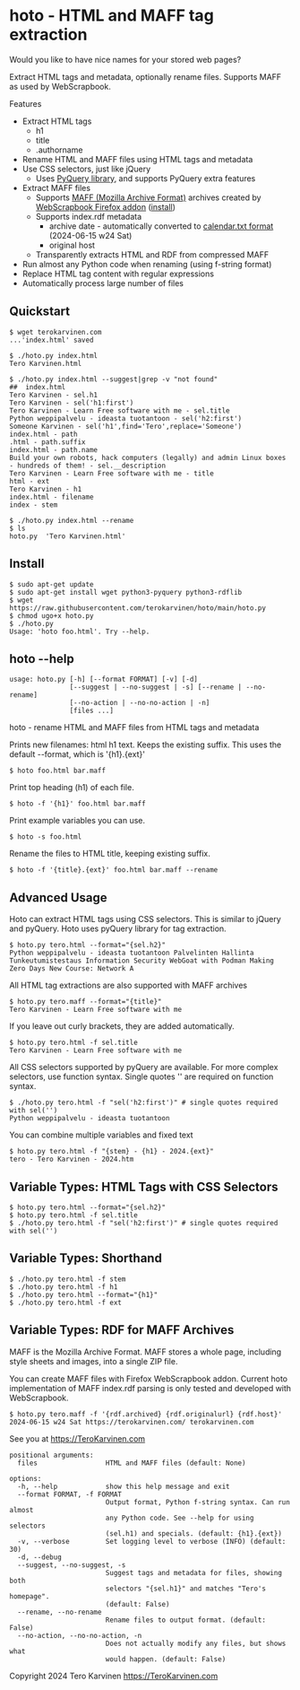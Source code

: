 # hoto - HTML and MAFF tag extraction

Would you like to have nice names for your stored web pages?

Extract HTML tags and metadata, optionally rename files. Supports MAFF as used by WebScrapbook. 

Features

- Extract HTML tags
	- h1
	- title
	- .authorname
- Rename HTML and MAFF files using HTML tags and metadata
- Use CSS selectors, just like jQuery
	- Uses [PyQuery library](https://pyquery.readthedocs.io/en/stable/index.html), and supports PyQuery extra features
- Extract MAFF files
	- Supports [MAFF (Mozilla Archive Format)](https://www.amadzone.org/mozilla-archive-format/maff-specification.html) archives created by [WebScrapbook Firefox addon](https://github.com/danny0838/webscrapbook) ([install](https://addons.mozilla.org/en-US/firefox/addon/webscrapbook/))
	- Supports index.rdf metadata
		- archive date - automatically converted to [calendar.txt format](https://terokarvinen.com/2024/format-date-calendar-txt/) (2024-06-15 w24 Sat)
		- original host
	- Transparently extracts HTML and RDF from compressed MAFF
- Run almost any Python code when renaming (using f-string format)
- Replace HTML tag content with regular expressions
- Automatically process large number of files

## Quickstart

	$ wget terokarvinen.com
	...'index.html' saved

	$ ./hoto.py index.html
	Tero Karvinen.html

	$ ./hoto.py index.html --suggest|grep -v "not found"
	##  index.html
	Tero Karvinen - sel.h1
	Tero Karvinen - sel('h1:first')
	Tero Karvinen - Learn Free software with me - sel.title
	Python weppipalvelu - ideasta tuotantoon - sel('h2:first')
	Someone Karvinen - sel('h1',find='Tero',replace='Someone')
	index.html - path
	.html - path.suffix
	index.html - path.name
	Build your own robots, hack computers (legally) and admin Linux boxes - hundreds of them! - sel.__description
	Tero Karvinen - Learn Free software with me - title
	html - ext
	Tero Karvinen - h1
	index.html - filename
	index - stem

	$ ./hoto.py index.html --rename
	$ ls
	hoto.py  'Tero Karvinen.html'

## Install

	$ sudo apt-get update
	$ sudo apt-get install wget python3-pyquery python3-rdflib
	$ wget https://raw.githubusercontent.com/terokarvinen/hoto/main/hoto.py
	$ chmod ugo+x hoto.py
	$ ./hoto.py
	Usage: 'hoto foo.html'. Try --help.

## hoto --help

	usage: hoto.py [-h] [--format FORMAT] [-v] [-d]
	               [--suggest | --no-suggest | -s] [--rename | --no-rename]
	               [--no-action | --no-no-action | -n]
	               [files ...]

hoto - rename HTML and MAFF files from HTML tags and metadata

Prints new filenames: html h1 text. Keeps the existing suffix. 
This uses the default --format, which is '{h1}.{ext}'

	$ hoto foo.html bar.maff

Print top heading (h1) of each file. 

	$ hoto -f '{h1}' foo.html bar.maff

Print example variables you can use.

	$ hoto -s foo.html

Rename the files to HTML title, keeping existing suffix.

	$ hoto -f '{title}.{ext}' foo.html bar.maff --rename

## Advanced Usage

Hoto can extract HTML tags using CSS selectors. This is similar to jQuery and pyQuery. Hoto uses pyQuery library for tag extraction. 

	$ hoto.py tero.html --format="{sel.h2}"
	Python weppipalvelu - ideasta tuotantoon Palvelinten Hallinta Tunkeutumistestaus Information Security WebGoat with Podman Making Zero Days New Course: Network A	

All HTML tag extractions are also supported with MAFF archives

	$ hoto.py tero.maff --format="{title}"
	Tero Karvinen - Learn Free software with me

If you leave out curly brackets, they are added automatically.

	$ hoto.py tero.html -f sel.title
	Tero Karvinen - Learn Free software with me

All CSS selectors supported by pyQuery are available. For more complex selectors, use function syntax. Single quotes '' are required on function syntax. 

	$ ./hoto.py tero.html -f "sel('h2:first')" # single quotes required with sel('')
	Python weppipalvelu - ideasta tuotantoon

You can combine multiple variables and fixed text

	$ hoto.py tero.html -f "{stem} - {h1} - 2024.{ext}"
	tero - Tero Karvinen - 2024.htm

## Variable Types: HTML Tags with CSS Selectors

	$ hoto.py tero.html --format="{sel.h2}"
	$ hoto.py tero.html -f sel.title
	$ ./hoto.py tero.html -f "sel('h2:first')" # single quotes required with sel('')

## Variable Types: Shorthand

	$ ./hoto.py tero.html -f stem
	$ ./hoto.py tero.html -f h1
	$ ./hoto.py tero.html --format="{h1}"
	$ ./hoto.py tero.html -f ext

## Variable Types: RDF for MAFF Archives

MAFF is the Mozilla Archive Format. MAFF stores a whole page, including style 
sheets and images, into a single ZIP file. 

You can create MAFF files with Firefox WebScrapbook addon. Current hoto implementation 
of MAFF index.rdf parsing is only tested and developed with WebScrapbook. 

	$ hoto.py tero.maff -f '{rdf.archived} {rdf.originalurl} {rdf.host}'
	2024-06-15 w24 Sat https://terokarvinen.com/ terokarvinen.com

See you at https://TeroKarvinen.com

	positional arguments:
	  files                 HTML and MAFF files (default: None)

	options:
	  -h, --help            show this help message and exit
	  --format FORMAT, -f FORMAT
	                        Output format, Python f-string syntax. Can run almost
	                        any Python code. See --help for using selectors
	                        (sel.h1) and specials. (default: {h1}.{ext})
	  -v, --verbose         Set logging level to verbose (INFO) (default: 30)
	  -d, --debug
	  --suggest, --no-suggest, -s
	                        Suggest tags and metadata for files, showing both
	                        selectors "{sel.h1}" and matches "Tero's homepage".
	                        (default: False)
	  --rename, --no-rename
	                        Rename files to output format. (default: False)
	  --no-action, --no-no-action, -n
	                        Does not actually modify any files, but shows what
	                        would happen. (default: False)

Copyright 2024 Tero Karvinen https://TeroKarvinen.com
